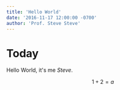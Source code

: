 ```yaml
---
title: 'Hello World'
date: '2016-11-17 12:00:00 -0700'
author: 'Prof. Steve Steve'
---
```


# Today

Hello World, it's me *Steve*.

$$ 1+2 = a $$
